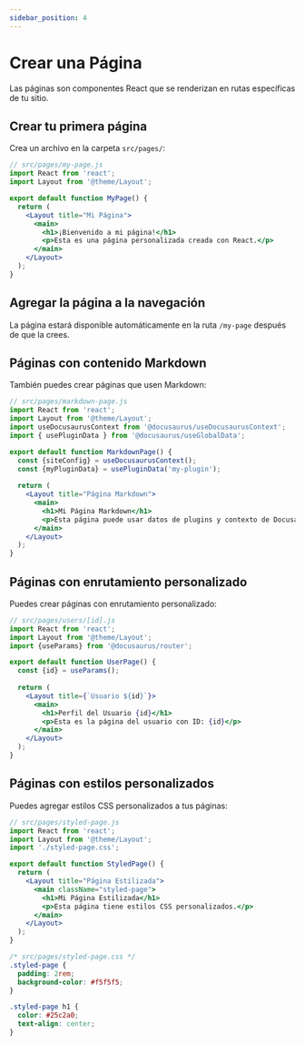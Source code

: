 ```yaml
---
sidebar_position: 4
---
```


# Crear una Página

Las páginas son componentes React que se renderizan en rutas específicas de tu sitio.

## Crear tu primera página

Crea un archivo en la carpeta `src/pages/`:

```jsx
// src/pages/my-page.js
import React from 'react';
import Layout from '@theme/Layout';

export default function MyPage() {
  return (
    <Layout title="Mi Página">
      <main>
        <h1>¡Bienvenido a mi página!</h1>
        <p>Esta es una página personalizada creada con React.</p>
      </main>
    </Layout>
  );
}
```

## Agregar la página a la navegación

La página estará disponible automáticamente en la ruta `/my-page` después de que la crees.

## Páginas con contenido Markdown

También puedes crear páginas que usen Markdown:

```jsx
// src/pages/markdown-page.js
import React from 'react';
import Layout from '@theme/Layout';
import useDocusaurusContext from '@docusaurus/useDocusaurusContext';
import { usePluginData } from '@docusaurus/useGlobalData';

export default function MarkdownPage() {
  const {siteConfig} = useDocusaurusContext();
  const {myPluginData} = usePluginData('my-plugin');
  
  return (
    <Layout title="Página Markdown">
      <main>
        <h1>Mi Página Markdown</h1>
        <p>Esta página puede usar datos de plugins y contexto de Docusaurus.</p>
      </main>
    </Layout>
  );
}
```

## Páginas con enrutamiento personalizado

Puedes crear páginas con enrutamiento personalizado:

```jsx
// src/pages/users/[id].js
import React from 'react';
import Layout from '@theme/Layout';
import {useParams} from '@docusaurus/router';

export default function UserPage() {
  const {id} = useParams();
  
  return (
    <Layout title={`Usuario ${id}`}>
      <main>
        <h1>Perfil del Usuario {id}</h1>
        <p>Esta es la página del usuario con ID: {id}</p>
      </main>
    </Layout>
  );
}
```

## Páginas con estilos personalizados

Puedes agregar estilos CSS personalizados a tus páginas:

```jsx
// src/pages/styled-page.js
import React from 'react';
import Layout from '@theme/Layout';
import './styled-page.css';

export default function StyledPage() {
  return (
    <Layout title="Página Estilizada">
      <main className="styled-page">
        <h1>Mi Página Estilizada</h1>
        <p>Esta página tiene estilos CSS personalizados.</p>
      </main>
    </Layout>
  );
}
```

```css
/* src/pages/styled-page.css */
.styled-page {
  padding: 2rem;
  background-color: #f5f5f5;
}

.styled-page h1 {
  color: #25c2a0;
  text-align: center;
}
```
